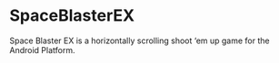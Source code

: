# SpaceBlasterEX
 Space Blaster EX is a horizontally scrolling shoot ‘em up game for the Android Platform.
